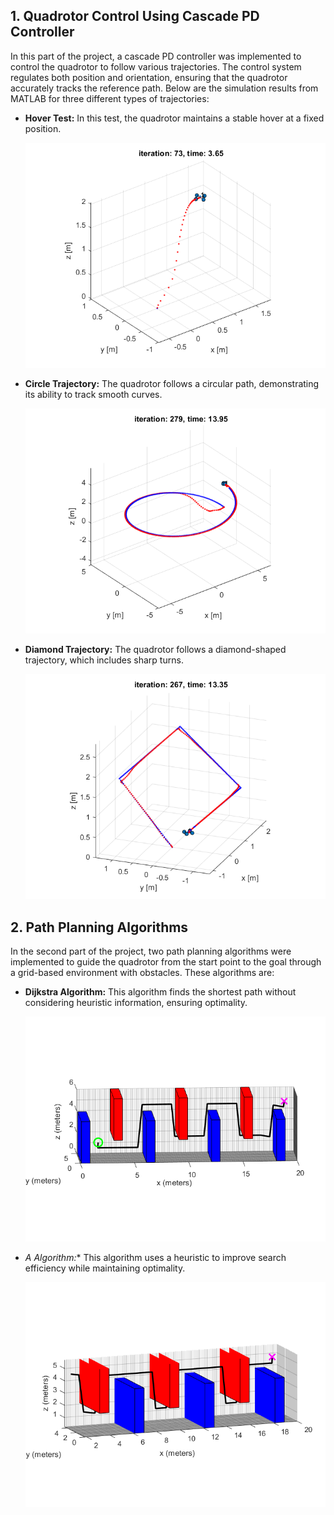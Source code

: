 ## 1. Quadrotor Control Using Cascade PD Controller

In this part of the project, a cascade PD controller was implemented to control the quadrotor to follow various trajectories. The control system regulates both position and orientation, ensuring that the quadrotor accurately tracks the reference path. Below are the simulation results from MATLAB for three different types of trajectories:

- **Hover Test:** In this test, the quadrotor maintains a stable hover at a fixed position.

  ![Hover Test](./assets/hover.png)

- **Circle Trajectory:** The quadrotor follows a circular path, demonstrating its ability to track smooth curves.

  ![Circle Trajectory](./assets/circle.png)

- **Diamond Trajectory:** The quadrotor follows a diamond-shaped trajectory, which includes sharp turns.

  ![Diamond Trajectory](./assets/diamond.png)


## 2. Path Planning Algorithms

In the second part of the project, two path planning algorithms were implemented to guide the quadrotor from the start point to the goal through a grid-based environment with obstacles. These algorithms are:

- **Dijkstra Algorithm:** This algorithm finds the shortest path without considering heuristic information, ensuring optimality.
  
  ![Dijkstra Algorithm](./assets/dijkstra.png)

- **A* Algorithm:** This algorithm uses a heuristic to improve search efficiency while maintaining optimality.

  ![A* Algorithm](./assets/A.png)
